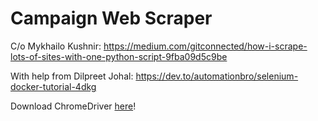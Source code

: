# Campaign Web Scraper

C/o Mykhailo Kushnir: https://medium.com/gitconnected/how-i-scrape-lots-of-sites-with-one-python-script-9fba09d5c9be

With help from Dilpreet Johal: https://dev.to/automationbro/selenium-docker-tutorial-4dkg

Download ChromeDriver [here](https://sites.google.com/chromium.org/driver/getting-started?authuser=0)!
